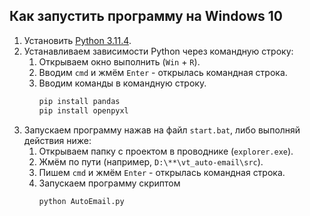 ## Как запустить программу на Windows 10

1. Установить [Python 3.11.4](https://www.python.org/downloads/).
1. Устанавливаем зависимости Python через командную строку:
    1. Открываем окно выполнить (`Win` + `R`).
    1. Вводим `cmd` и жмём `Enter` - открылась командная строка.
    1. Вводим команды в командную строку.
        ```cmd
        pip install pandas
        pip install openpyxl
        ```
1. Запускаем программу нажав на файл `start.bat`, либо выполняй действия ниже:
    1. Открываем папку с проектом в проводнике (`explorer.exe`).
    1. Жмём по пути (например, `D:\**\vt_auto-email\src`).
    1. Пишем `cmd` и жмём `Enter`  - открылась командная строка.
    1. Запускаем программу скриптом
        ```cmd
        python AutoEmail.py
        ```
